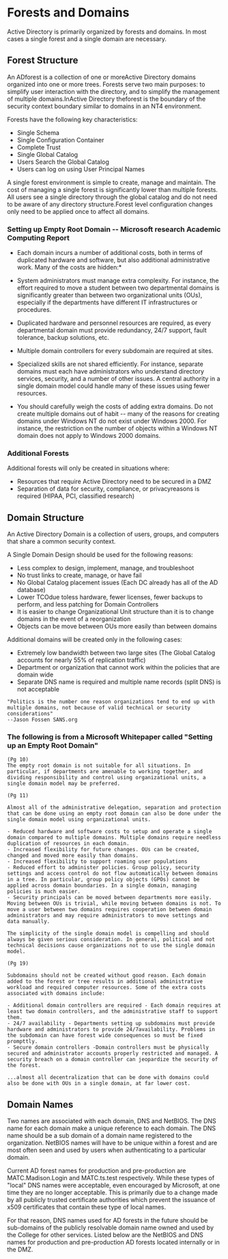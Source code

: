 # Forests and Domains

Active Directory is primarily organized by forests and domains. In most cases a single forest and a single domain are necessary.

## Forest Structure

An ADforest is a collection of one or moreActive Directory domains organized into one or more trees. Forests serve two main purposes: to simplify user interaction with the directory, and to simplify the management of multiple domains.InActive Directory theforest is the boundary of the security context boundary similar to domains in an NT4 environment.

Forests have the following key characteristics:

- Single Schema
- Single Configuration Container
- Complete Trust
- Single Global Catalog
- Users Search the Global Catalog
- Users can log on using User Principal Names

A single forest environment is simple to create, manage and maintain. The cost of managing a single forest is significantly lower than multiple forests. All users see a single directory through the global catalog and do not need to be aware of any directory structure.Forest level configuration changes only need to be applied once to affect all domains.

### Setting up Empty Root Domain -- Microsoft research Academic Computing Report

- Each domain incurs a number of additional costs, both in terms of duplicated hardware and software, but also additional administrative work. Many of the costs are hidden:*
- System administrators must manage extra complexity. For instance, the effort required to move a student between two departmental domains is significantly greater than between two organizational units (OUs), especially if the departments have different IT infrastructures or procedures.
- Duplicated hardware and personnel resources are required, as every departmental domain must provide redundancy, 24/7 support, fault tolerance, backup solutions, etc.
- Multiple domain controllers for every subdomain are required at sites.
- Specialized skills are not shared efficiently. For instance, separate domains must each have administrators who understand directory services, security, and a number of other issues. A central authority in a single domain model could handle many of these issues using fewer resources.

- You should carefully weigh the costs of adding extra domains. Do not create multiple domains out of habit -- many of the reasons for creating domains under Windows NT do not exist under Windows 2000. For instance, the restriction on the number of objects within a Windows NT domain does not apply to Windows 2000 domains.

### Additional Forests

Additional forests will only be created in situations where:

- Resources that require Active Directory need to be secured in a DMZ
- Separation of data for security, compliance, or privacyreasons is required (HIPAA, PCI, classified research)

## Domain Structure

An Active Directory Domain is a collection of users, groups, and computers that share a common security context.

A Single Domain Design should be used for the following reasons:

- Less complex to design, implement, manage, and troubleshoot
- No trust links to create, manage, or have fail
- No Global Catalog placement issues (Each DC already has all of the AD database)
- Lower TCOdue toless hardware, fewer licenses, fewer backups to perform, and less patching for Domain Controllers
- It is easier to change Organizational Unit structure than it is to change domains in the event of a reorganization
- Objects can be move between OUs more easily than between domains

Additional domains will be created only in the following cases:

- Extremely low bandwidth between two large sites (The Global Catalog accounts for nearly 55% of replication traffic)
- Department or organization that cannot work within the policies that are domain wide
- Separate DNS name is required and multiple name records (split DNS) is not acceptable

```text
"Politics is the number one reason organizations tend to end up with multiple domains, not because of valid technical or security considerations" 
--Jason Fossen SANS.org
```

### The following is from a Microsoft Whitepaper called "Setting up an Empty Root Domain"

```text
(Pg 10)
The empty root domain is not suitable for all situations. In particular, if departments are amenable to working together, and dividing responsibility and control using organizational units, a single domain model may be preferred.
```

```text
(Pg 11)

Almost all of the administrative delegation, separation and protection that can be done using an empty root domain can also be done under the single domain model using organizational units.

- Reduced hardware and software costs to setup and operate a single domain compared to multiple domains. Multiple domains require needless duplication of resources in each domain.
- Increased flexibility for future changes. OUs can be created, changed and moved more easily than domains.
- Increased flexibility to support roaming user populations
- Reduced effort to administer policies. Group policy, security settings and access control do not flow automatically between domains in a tree. In particular, group policy objects (GPOs) cannot be applied across domain boundaries. In a single domain, managing policies is much easier.
- Security principals can be moved between departments more easily. Moving between OUs is trivial, while moving between domains is not. To move a user between two domains requires cooperation between domain administrators and may require administrators to move settings and data manually.

The simplicity of the single domain model is compelling and should always be given serious consideration. In general, political and not technical decisions cause organizations not to use the single domain model.
```

```text
(Pg 19)

Subdomains should not be created without good reason. Each domain added to the forest or tree results in additional administrative workload and required computer resources. Some of the extra costs associated with domains include:

- Additional domain controllers are required - Each domain requires at least two domain controllers, and the administrative staff to support them.
- 24/7 availability - Departments setting up subdomains must provide hardware and administrators to provide 24/7availability. Problems in the subdomain can have forest wide consequences so must be fixed prompttly.
- Secure domain controllers -Domain controllers must be physically secured and administrator accounts properly restricted and managed. A security breach on a domain controller can jeopardize the security of the forest.

...almost all decentralization that can be done with domains could also be done with OUs in a single domain, at far lower cost.
```

## Domain Names

Two names are associated with each domain, DNS and NetBIOS. The DNS name for each domain make a unique reference to each domain. The DNS name should be a sub domain of a domain name registered to the organization. NetBIOS names will have to be unique within a forest and are most often seen and used by users when authenticating to a particular domain.

Current AD forest names for production and pre-production are MATC.Madison.Login and MATC.ts.test respectively. While these types of "local" DNS names were acceptable, even encouraged by Microsoft, at one time they are no longer acceptable. This is primarily due to a change made by all publicly trusted certificate authorities which prevent the issuance of x509 certificates that contain these type of local names.

For that reason, DNS names used for AD forests in the future should be sub-domains of the publicly resolvable domain name owned and used by the College for other services. Listed below are the NetBIOS and DNS names for production and pre-production AD forests located internally or in the DMZ.
